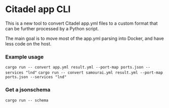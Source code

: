 # Citadel app CLI

This is a new tool to convert Citadel app.yml files to a custom format that can be further processed by a Python script.

The main goal is to move most of the app.yml parsing into Docker, and have less code on the host.

### Example usage

`cargo run -- convert app.yml result.yml --port-map ports.json --services "lnd"`
`cargo run -- convert samourai.yml result.yml --port-map ports.json --services "lnd"`

### Get a jsonschema

`cargo run -- schema`

